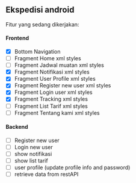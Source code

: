 ## Ekspedisi android

Fitur yang sedang dikerjakan:

#### Frontend
- [x] Bottom Navigation
- [ ] Fragment Home xml styles
- [ ] Fragment Jadwal muatan xml styles
- [x] Fragment Notifikasi xml styles
- [x] Fragment User Profile xml styles
- [x] Fragment Register new user xml styles
- [x] Fragment Login user xml styles
- [x] Fragment Tracking xml styles
- [ ] Fragment List Tarif xml styles
- [ ] Fragment Tentang kami xml styles

#### Backend
- [ ] Register new user
- [ ] Login new user
- [ ] show notifikasi
- [ ] show list tarif
- [ ] user profile (update profile info and password)
- [ ] retrieve data from restAPI
